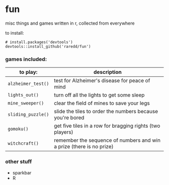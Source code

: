 fun
====

misc things and games written in r, collected from everywhere

to install:
```
# install.packages('devtools')
devtools::install_github('raredd/fun')
```

### games included:

to play:            | description
--------------------|------------
`alzheimer_test()`  | test for Alzheimer's disease for peace of mind
`lights_out()`      | turn off all the lights to get some sleep
`mine_sweeper()`    | clear the field of mines to save your legs
`sliding_puzzle()`  | slide the tiles to order the numbers because you're bored
`gomoku()`          | get five tiles in a row for bragging rights (two players)
`witchcraft()`      | remember the sequence of numbers and win a prize (there is no prize)

### other stuff

  * sparkbar
  * R